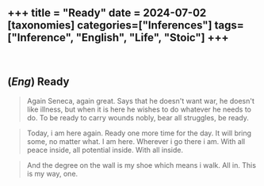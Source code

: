 +++
title = "Ready"
date = 2024-07-02
[taxonomies]
categories=["Inferences"]
tags=["Inference", "English", "Life", "Stoic"]
+++
---
<br>

## (*Eng*) Ready
> Again Seneca, again great. Says that he doesn't want war, he doesn't like illness, but when it is here he wishes to do whatever he needs to do. To be ready to carry wounds nobly, bear all struggles, be ready.

> Today, i am here again. Ready one more time for the day. It will bring some, no matter what. I am here. Wherever i go there i am. With all peace inside, all potential inside. With all inside.

> And the degree on the wall is my shoe which means i walk. All in. This is my way, one.